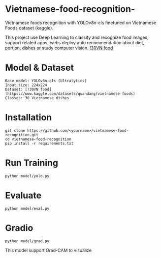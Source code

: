 # Vietnamese-food-recognition-

Vietnamese foods recognition  with YOLOv8n-cls finetuned on Vietnamese Foods dataset (kaggle).

This project use Deep Learning to classify and recognize food images, support related apps, webs deploy auto recommendation about diet, portion, dishes or study computer vision.
[!30VN food](https://www.kaggle.com/datasets/quandang/vietnamese-foods)
# Model & Dataset
```
Base model: YOLOv8n-cls (Ultralytics)
Input size: 224x224
Dataset: [!30VN food](https://www.kaggle.com/datasets/quandang/vietnamese-foods)
Classes: 30 Vietnamese dishes
```

# Installation
```
git clone https://github.com/<yourname>/vietnamese-food-recognition.git
cd vietnamese-food-recognition
pip install -r requirements.txt
```

# Run Training

```
python model/yolo.py
```

# Evaluate

```
python model/eval.py
```

# Gradio

```
python model/grad.py
```

This model support Grad-CAM to visualize 
